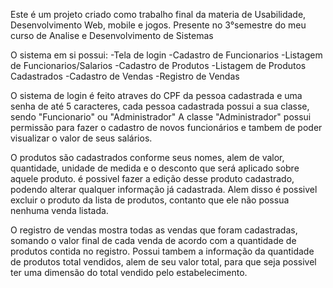 Este é um projeto criado como trabalho final da materia de Usabilidade, Desenvolvimento Web, mobile e jogos. Presente no 3°semestre do meu curso de Analise e Desenvolvimento de Sistemas

O sistema em si possui:
-Tela de login
-Cadastro de Funcionarios
-Listagem de Funcionarios/Salarios
-Cadastro de Produtos
-Listagem de Produtos Cadastrados
-Cadastro de Vendas
-Registro de Vendas

O sistema de login é feito atraves do CPF da pessoa cadastrada e uma senha de até 5 caracteres, cada pessoa cadastrada possui a sua classe, sendo "Funcionario" ou "Administrador"
A classe "Administrador" possui permissão para fazer o cadastro de novos funcionários e tambem de poder visualizar o valor de seus salários.

O produtos são cadastrados conforme seus nomes, alem de valor, quantidade, unidade de medida e o desconto que será aplicado sobre aquele produto.
é possivel fazer a edição desse produto cadastrado, podendo alterar qualquer informação já cadastrada.
Alem disso é possivel excluir o produto da lista de produtos, contanto que ele não possua nenhuma venda listada.

O registro de vendas mostra todas as vendas que foram cadastradas, somando o valor final de cada venda de acordo com a quantidade de produtos contida no registro.
Possui tambem a informação da quantidade de produtos total vendidos, alem de seu valor total, para que seja possivel ter uma dimensão do total vendido pelo estabelecimento.

